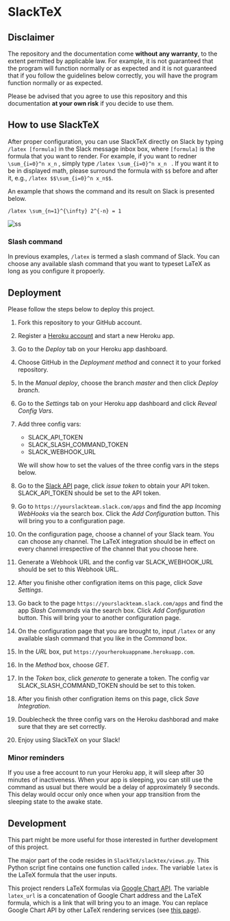 # SlackTeX

## Disclaimer

The repository and the documentation come **without any warranty**, to the extent permitted by applicable law. For example, it is not guaranteed that the program will function normally or as expected and it is not guaranteed that if you follow the guidelines below correctly, you will have the program function normally or as expected.

Please be advised that you agree to use this repository and this documentation **at your own risk** if you decide to use them.

## How to use SlackTeX

After proper configuration, you can use SlackTeX directly on Slack by typing `/latex [formula]`  in the Slack message inbox box, where `[formula]`  is the formula that you want to render. For example, if you want to redner `\sum_{i=0}^n x_n` , simply type `/latex \sum_{i=0}^n x_n ` . If you want it to be in displayed math, please surround the formula with `$$`  before and after it, e.g., `/latex $$\sum_{i=0}^n x_n$$`.

An example that shows the command and its result on Slack is presented below.

```
/latex \sum_{n=1}^{\infty} 2^{-n} = 1
```

![ss](http://i.imgur.com/usMx4Au.png)

### Slash command

In previous examples, `/latex`  is termed a slash command of Slack. You can choose any available slash command that you want to typeset LaTeX as long as you configure it propoerly.

## Deployment

Please follow the steps below to deploy this project.

1. Fork this repository to your GitHub account.

2. Register a [Heroku account](https://www.heroku.com/) and start a new Heroku app.

3. Go to the *Deploy* tab on your Heroku app dashboard. 

4. Choose GitHub in the *Deployment method* and connect it to your forked repository.

5. In the *Manual deploy*, choose the branch *master* and then click *Deploy branch*.

6. Go to the *Settings* tab on your Heroku app dashboard and click *Reveal Config Vars*.

7. Add three config vars:

   - SLACK_API_TOKEN
   - SLACK_SLASH_COMMAND_TOKEN
   - SLACK_WEBHOOK_URL

   We will show how to set the values of the three config vars in the steps below.

8. Go to the [Slack API](https://api.slack.com/docs/oauth-test-tokens) page, click *issue token* to obtain your API token. SLACK_API_TOKEN should be set to the API token.

9. Go to `https://yourslackteam.slack.com/apps`  and find the app *Incoming WebHooks* via the search box. Click the *Add Configuration* button. This will bring you to a configuration page.

10. On the configuration page, choose a channel of your Slack team. You can choose any channel. The LaTeX integration should be in effect on every channel irrespective of the channel that you choose here.

11. Generate a Webhook URL and the config var SLACK_WEBHOOK_URL should be set to this Webhook URL.

12. After you finishe other configration items on this page, click *Save Settings*.

13. Go back to the page `https://yourslackteam.slack.com/apps` and find the app *Slash Commands* via the search box. Click *Add Configuration* button. This will bring your to another configuration page.

14. On the configuration page that you are brought to, input `/latex` or any available slash command that you like in the *Command* box.

15. In the *URL* box, put `https://yourherokuappname.herokuapp.com`.

16. In the *Method* box, choose *GET*.

17. In the *Token* box, click *generate* to generate a token. The config var SLACK_SLASH_COMMAND_TOKEN should be set to this token.

18. After you finish other configration items on this page, click *Save Integration*.

19. Doublecheck the three config vars on the Heroku dashborad and make sure that they are set correctly.

20. Enjoy using SlackTeX on your Slack!

### Minor reminders

If you use a free account to run your Heroku app, it will sleep after 30 minutes of inactiveness. When your app is sleeping, you can still use the command as usual but there would be a delay of approximately 9 seconds. This delay would occur only once when your app transition from the sleeping state to the awake state.

## Development

This part might be more useful for those interested in further development of this project.

The major part of the code resides in `SlackTeX/slacktex/views.py`. This Python script fine contains one function called `index`. The variable `latex`  is the LaTeX formula that the user inputs.

This project renders LaTeX formulas via [Google Chart API](https://developers.google.com/chart/infographics/docs/formulas). The variable `latex_url` is a concatenation of Google Chart address and the LaTeX formula, which is a link that will bring you to an image. You can replace Google Chart API by other LaTeX rendering services (see [this page](http://stackoverflow.com/questions/516406/latex-equivalent-to-google-chart-api)).


